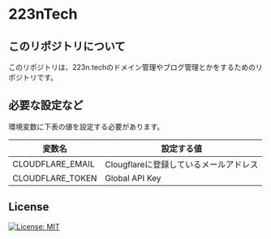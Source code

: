 # 223nTech

## このリポジトリについて

このリポジトリは、223n.techのドメイン管理やブログ管理とかをするためのリポジトリです。

## 必要な設定など

環境変数に下表の値を設定する必要があります。

| 変数名            | 設定する値                             |
| ----------------- | -------------------------------------- |
| CLOUDFLARE_EMAIL  | Clougflareに登録しているメールアドレス |
| CLOUDFLARE_TOKEN  | Global API Key                         |

## License

[![License: MIT](https://img.shields.io/badge/License-MIT-yellow.svg)](https://github.com/223n/223nTech/blob/master/LICENSE)
